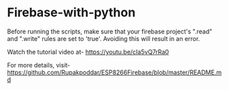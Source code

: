 # Firebase-with-python
Before running the scripts, make sure that your firebase project's ".read" and ".write" rules are set to 'true'.
Avoiding this will result in an error.

Watch the tutorial video at- https://youtu.be/cIa5vQ7rRa0

For more details, visit- https://github.com/Rupakpoddar/ESP8266Firebase/blob/master/README.md
